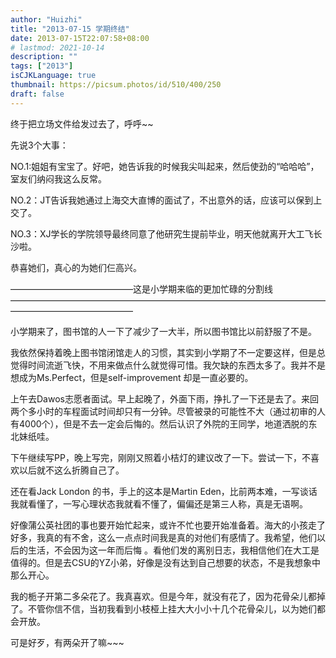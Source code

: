 ```yaml
---
author: "Huizhi"
title: "2013-07-15 学期终结"
date: 2013-07-15T22:07:58+08:00
# lastmod: 2021-10-14
description: ""
tags: ["2013"]
isCJKLanguage: true
thumbnail: https://picsum.photos/id/510/400/250
draft: false
---
```


终于把立场文件给发过去了，呼呼~~

先说3个大事：

NO.1:姐姐有宝宝了。好吧，她告诉我的时候我尖叫起来，然后使劲的“哈哈哈”，室友们纳闷我这么反常。

NO.2：JT告诉我她通过上海交大直博的面试了，不出意外的话，应该可以保到上交了。

NO.3：XJ学长的学院领导最终同意了他研究生提前毕业，明天他就离开大工飞长沙啦。

恭喜她们，真心的为她们仨高兴。

——————————————这是小学期来临的更加忙碌的分割线——————————————————————————————————————————————————

小学期来了，图书馆的人一下了减少了一大半，所以图书馆比以前舒服了不是。

我依然保持着晚上图书馆闭馆走人的习惯，其实到小学期了不一定要这样，但是总觉得时间流逝飞快，不用来做点什么就觉得可惜。我欠缺的东西太多了。我并不是想成为Ms.Perfect，但是self-improvement 却是一直必要的。

上午去Dawos志愿者面试。早上起晚了，外面下雨，挣扎了一下还是去了。来回两个多小时的车程面试时间却只有一分钟。尽管被录的可能性不大（通过初审的人有4000个），但是不去一定会后悔的。然后认识了外院的王同学，地道洒脱的东北妹纸哇。

下午继续写PP，晚上写完，刚刚又照着小桔灯的建议改了一下。尝试一下，不喜欢以后就不这么折腾自己了。

还在看Jack London 的书，手上的这本是Martin Eden，比前两本难，一写谈话我就看懂了，一写心理状态我就看不懂了，偏偏还是第三人称，真是无语啊。

好像蒲公英社团的事也要开始忙起来，或许不忙也要开始准备着。海大的小孩走了好多，我真的有不舍，这么一点点时间我是真的对他们有感情了。我希望，他们以后的生活，不会因为这一年而后悔 。看他们发的离别日志，我相信他们在大工是值得的。但是去CSU的YZ小弟，好像是没有达到自己想要的状态，不是我想象中那么开心。

我的栀子开第二多朵花了。我真喜欢。但是今年，就没有花了，因为花骨朵儿都掉了。不管你信不信，当初我看到小枝桠上挂大大小小十几个花骨朵儿，以为她们都会开放。

可是好歹，有两朵开了嘛~~~